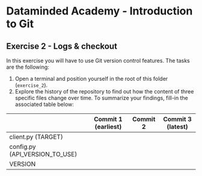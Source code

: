 # Dataminded Academy - Introduction to Git
## Exercise 2 - Logs & checkout

In this exercise you will have to use Git version control features. The tasks are the following:

1. Open a terminal and position yourself in the root of this folder (`exercise_2`).
2. Explore the history of the repository to find out how the content of three specific files change over time. To summarize your findings, fill-in the associated table below:

|                                | Commit 1 (earliest) | Commit 2 | Commit 3 (latest) |
|--------------------------------|---------------------|----------|-------------------|
| client.py (TARGET)             |                     |          |                   |
| config.py (API_VERSION_TO_USE) |                     |          |                   |
| VERSION                        |                     |          |                   |